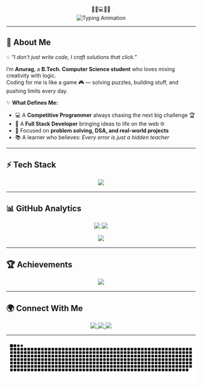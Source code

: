 <!-- ================= HEADER ================= -->
<div align="center">
  🚀👋💻🔥✨
  <br>
  <img src="https://readme-typing-svg.demolab.com?font=Fira+Code&weight=700&size=30&duration=3000&pause=1000&color=00F5D4&center=true&vCenter=true&width=750&lines=Welcome+to+My+Codebase!;I'm+Anurag+Yadav+%7C+Coding+Enthusiast;Competitive+Programmer+%26+Full+Stack+Dev;Turning+Ideas+into+Reality" alt="Typing Animation" />
</div>


---

## 🌟 About Me  

💡 *"I don’t just write code, I craft solutions that click."*  

I’m **Anurag**, a **B.Tech. Computer Science student** who loves mixing creativity with logic.  
Coding for me is like a game 🎮 — solving puzzles, building stuff, and pushing limits every day.  

✨ **What Defines Me:**  
- 💻 A **Competitive Programmer** always chasing the next big challenge 🏆  
- 🚀 A **Full Stack Developer** bringing ideas to life on the web 🌐  
- 🎯 Focused on **problem solving, DSA, and real-world projects**  
- 📚 A learner who believes: *Every error is just a hidden teacher*  

---

## ⚡ Tech Stack  

<p align="center">
  <img src="https://skillicons.dev/icons?i=java,cpp,c,javascript,typescript,kotlin,php,mysql,python,js,react,nodejs,nextjs,html,css,tailwind,git,github,vscode,linux,figma&perline=8" />
</p>

---

## 📊 GitHub Analytics  

<p align="center">
  <img src="https://github-readme-stats.vercel.app/api?username=anurag-yv&show_icons=true&theme=tokyonight&hide_border=true" height="180" />
  <img src="https://github-readme-streak-stats.herokuapp.com?user=anurag-yv&theme=tokyonight&hide_border=true" height="180" />
</p>  

<p align="center">
  <img src="https://github-profile-summary-cards.vercel.app/api/cards/profile-details?username=anurag-yv&theme=tokyonight" />
</p>

---

## 🏆 Achievements  

<p align="center">
  <img src="https://github-profile-trophy.vercel.app/?username=anurag-yv&theme=onedark&no-frame=true&margin-w=15&row=1" />
</p>

---

## 🌍 Connect With Me  

<p align="center">
  <a href="https://linkedin.com/in/anurag-yv" target="_blank">
    <img src="https://img.shields.io/badge/LinkedIn-%230A66C2.svg?logo=linkedin&logoColor=white&style=for-the-badge" />
  </a>
  <a href="mailto:anuragyadavmzp2006@gmail.com">
    <img src="https://img.shields.io/badge/Gmail-D14836.svg?logo=gmail&logoColor=white&style=for-the-badge" />
  </a>
  <a href="https://YOUR_PORTFOLIO.com" target="_blank">
    <img src="https://img.shields.io/badge/Portfolio-000000.svg?logo=vercel&logoColor=white&style=for-the-badge" />
  </a>
</p>

---

<div align="center">
  <img src="https://raw.githubusercontent.com/Platane/snk/output/github-contribution-grid-snake-dark.svg" alt="snake animation" />
</div>
